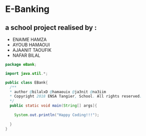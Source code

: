 # E-Banking 
## a school project realised by :
* ENAIME HAMZA
* AYOUB HAMAOUI
* AJAANIT TAOUFIK
* NAFAR BILAL

```java
package eBank;

import java.util.*;

public class EBank{
  /**
  * author @bilalxD @hamaouix @ja3nit @na3iim
  * Copyright 2018 ENSA Tangier, School. All rights reserved.
  */
  public static void main(String[] args]{
    
    System.out.println("Happy Coding!!!");
    
  }
}
```
